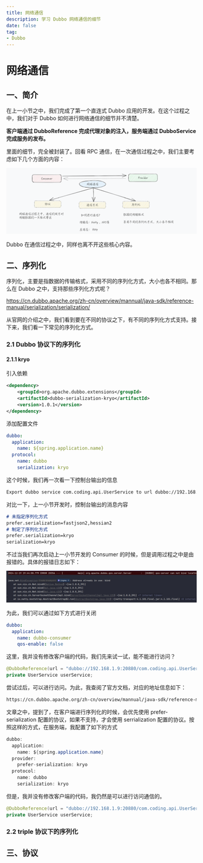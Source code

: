 ```yaml
---
title: 网络通信
description: 学习 Dubbo 网络通信的细节
date: false
tag:
- Dubbo
---
```


# 网络通信

## 一、简介

在上一小节之中，我们完成了第一个直连式 Dubbo 应用的开发。在这个过程之中，我们对于 Dubbo 如何进行网络通信的细节并不清楚。

**客户端通过 DubboReference 完成代理对象的注入，服务端通过 DubboService 完成服务的发布。**

里面的细节，完全被封装了。回看 RPC 通信，在一次通信过程之中，我们主要考虑如下几个方面的内容：

![](asserts/image-20241218224541241.png)

Dubbo 在通信过程之中，同样也离不开这些核心内容。

## 二、序列化

序列化，主要是指数据的传输格式，采用不同的序列化方式，大小也各不相同。那么在 Dubbo 之中，支持那些序列化方式呢？

https://cn.dubbo.apache.org/zh-cn/overview/mannual/java-sdk/reference-manual/serialization/serialization/

从官网的介绍之中，我们看到要在不同的协议之下，有不同的序列化方式支持。接下来，我们看一下常见的序列化方式。

### 2.1 Dubbo 协议下的序列化

#### 2.1.1 kryo

引入依赖

```xml
<dependency>
    <groupId>org.apache.dubbo.extensions</groupId>
    <artifactId>dubbo-serialization-kryo</artifactId>
    <version>1.0.1</version>
</dependency>
```

添加配置文件

```yml
dubbo:
  application:
    name: ${spring.application.name}
  protocol:
    name: dubbo
    serialization: kryo
```

这个时候，我们再一次看一下控制台输出的信息

```markdown
Export dubbo service com.coding.api.UserService to url dubbo://192.168.1.9:20880/com.coding.api.UserService?anyhost=true&application=dubbo-provider&background=false&bind.ip=192.168.1.9&bind.port=20880&deprecated=false&dubbo=2.0.2&dynamic=true&executor-management-mode=isolation&file-cache=true&generic=false&interface=com.coding.api.UserService&ipv6=2408:8207:484d:d3a0:4865:f67c:ae63:eba7&methods=getUserNameByUserID,register&pid=2720&prefer.serialization=kryo&qos.enable=true&release=3.2.0&serialization=kryo&side=provider&timestamp=1734607575183, dubbo version: 3.2.0, current host: 192.168.1.9
```

对比一下，上一小节开发时，控制台输出的消息内容

```markdown
# 未指定序列化方式
prefer.serialization=fastjson2,hessian2
# 制定了序列化方式
prefer.serialization=kryo
serialization=kryo
```

不过当我们再次启动上一小节开发的 Consumer 的时候，但是调用过程之中是由报错的。具体的报错日志如下：

![image-20241219194444466](asserts/image-20241219194444466.png)

为此，我们可以通过如下方式进行关闭

```yaml
dubbo:
  application:
    name: dubbo-consumer
    qos-enable: false
```

这里，我并没有修改客户端的代码，我们先来试一试，能不能进行访问？

```java
@DubboReference(url = "dubbo://192.168.1.9:20880/com.coding.api.UserService")
private UserService userService;
```

尝试过后，可以进行访问。为此，我查阅了官方文档，对应的地址信息如下：

```markdown
https://cn.dubbo.apache.org/zh-cn/overview/mannual/java-sdk/reference-manual/serialization/serialization-upgrade/
```

文章之中，提到了，在客户端进行序列化的时候，会优先使用 prefer-serialization 配置的协议，如果不支持，才会使用 serrialization 配置的协议。按照这样的方式，在服务端，我配置了如下的方式

```java
dubbo:
  application:
    name: ${spring.application.name}
  provider:
    prefer-serialization: kryo
  protocol:
    name: dubbo
    serialization: kryo
```

但是，我并没有修改客户端的代码，我仍然是可以进行访问通信的。



```java
@DubboReference(url = "dubbo://192.168.1.9:20880/com.coding.api.UserService?serialization=kryo")
private UserService userService;
```

### 2.2 triple 协议下的序列化



## 三、协议

